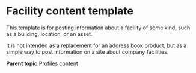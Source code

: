 # Facility content template 

This template is for posting information about a facility of some kind, such as a building, location, or an asset.

It is not intended as a replacement for an address book product, but as a simple way to post information on a site about company facilities.

**Parent topic:**[Profiles content ](../ctc/ctc_arch_contypes_profile.md)

